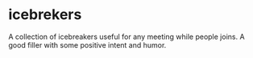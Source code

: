 # icebrekers
A collection of icebreakers useful for any meeting while people joins. A good filler with some positive intent and humor.
